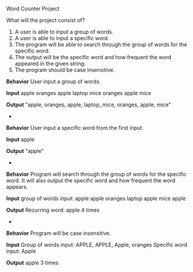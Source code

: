 Word Counter Project

What will the project consist of?
1. A user is able to input a group of words.
2. A user is able to input a specific word.
3. The program will be able to search through the group of words for the specific word.
4. The output will be the specific word and how frequent the word appeared in the given string.
5. The program should be case insensitive.

**Behavior**
User input a group of words.

**Input**
apple oranges apple laptop mice oranges apple mice

**Output**
"apple, oranges, apple, laptop, mice, oranges, apple, mice"

-

**Behavior**
User input a specific word from the first input.

**Input**
apple

**Output**
"apple"

-

**Behavior**
Program will search through the group of words for the specific word. It will also output the specific word and how frequent the word appears.

**Input**
group of words input: apple apple oranges laptop apple mice apple

**Output**
Recurring word: apple 4 times

-

**Behavior**
Program will be case insensitive.

**Input**
Group of words input: APPLE, APPLE, Apple, oranges
Specific word input: Apple

**Output**
apple 3 times
